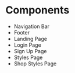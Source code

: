 # Components

* Navigation Bar
* Footer
* Landing Page
* Login Page
* Sign Up Page
* Styles Page
* Shop Styles Page